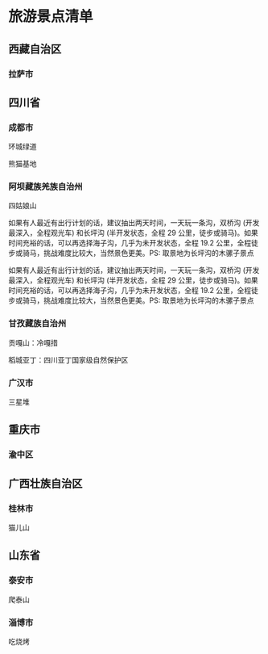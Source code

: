 # 旅游景点清单


## 西藏自治区


### 拉萨市


## 四川省


### 成都市

环城绿道

熊猫基地


### 阿坝藏族羌族自治州

四姑娘山

如果有人最近有出行计划的话，建议抽出两天时间，一天玩一条沟，双桥沟 (开发最深入，全程观光车) 和长坪沟 (半开发状态，全程 29 公里，徒步或骑马)。如果时间充裕的话，可以再选择海子沟，几乎为未开发状态，全程 19.2 公里，全程徒步或骑马，挑战难度比较大，当然景色更美。PS: 取景地为长坪沟的木骡子景点

如果有人最近有出行计划的话，建议抽出两天时间，一天玩一条沟，双桥沟 (开发最深入，全程观光车) 和长坪沟 (半开发状态，全程 29 公里，徒步或骑马)。如果时间充裕的话，可以再选择海子沟，几乎为未开发状态，全程 19.2 公里，全程徒步或骑马，挑战难度比较大，当然景色更美。PS: 取景地为长坪沟的木骡子景点


### 甘孜藏族自治州

贡嘎山：冷嘎措

稻城亚丁：四川亚丁国家级自然保护区

### 广汉市

三星堆


## 重庆市

### 渝中区


## 广西壮族自治区

### 桂林市

猫儿山


## 山东省

### 泰安市

爬泰山

### 淄博市

吃烧烤